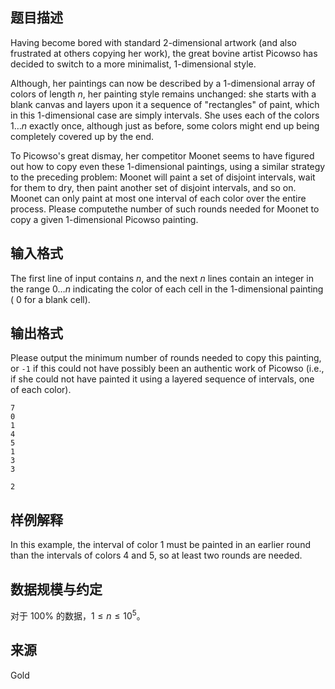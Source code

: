 ## 题目描述

Having become bored with standard $2$-dimensional artwork (and also frustrated at others copying her work), the great bovine artist Picowso has decided to switch to a more minimalist, $1$-dimensional style.

Although, her paintings can now be described by a $1$-dimensional array of colors of length $n$, her painting style remains unchanged: she starts with a blank canvas and layers upon it a sequence of "rectangles" of paint, which in this $1$-dimensional case are simply intervals. She uses each of the colors $1 \ldots n$ exactly once, although just as before, some colors might end up being completely covered up by the end.

To Picowso&#039;s great dismay, her competitor Moonet seems to have figured out how to copy even these 1-dimensional paintings, using a similar strategy to the preceding problem: Moonet will paint a set of disjoint intervals, wait for them to dry, then paint another set of disjoint intervals, and so on. Moonet can only paint at most one interval of each color over the entire process. Please computethe number of such rounds needed for Moonet to copy a given $1$-dimensional Picowso painting.

## 输入格式

The first line of input contains $n$, and the next $n$ lines contain an integer in the range $0 \ldots n$ indicating the color of each cell in the $1$-dimensional painting ( $0$ for a blank cell).

## 输出格式

Please output the minimum number of rounds needed to copy this painting, or `-1` if this could not have possibly been an authentic work of Picowso (i.e., if she could not have painted it using a layered sequence of intervals, one of each color).



```input1
7
0
1
4
5
1
3
3
```



```output1
2
```


## 样例解释

In this example, the interval of color $1$ must be painted in an earlier round than the intervals of colors $4$ and $5$, so at least two rounds are needed.

## 数据规模与约定

对于 $100\%$ 的数据，$1 \leq n \leq 10^5$。

## 来源

Gold